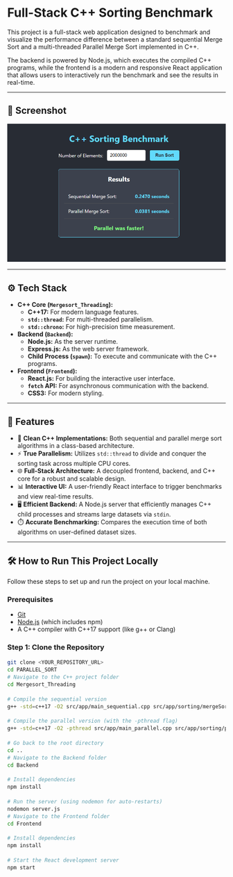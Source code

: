 # Full-Stack C++ Sorting Benchmark

This project is a full-stack web application designed to benchmark and visualize the performance difference between a standard sequential Merge Sort and a multi-threaded Parallel Merge Sort implemented in C++.

The backend is powered by Node.js, which executes the compiled C++ programs, while the frontend is a modern and responsive React application that allows users to interactively run the benchmark and see the results in real-time.

---

## 📸 Screenshot

![Application Screenshot](./assets/app-screenshot.png)



---

## ⚙️ Tech Stack

-   **C++ Core (`Mergesort_Threading`):**
    -   **C++17:** For modern language features.
    -   **`std::thread`:** For multi-threaded parallelism.
    -   **`std::chrono`:** For high-precision time measurement.
-   **Backend (`Backend`):**
    -   **Node.js:** As the server runtime.
    -   **Express.js:** As the web server framework.
    -   **Child Process (`spawn`):** To execute and communicate with the C++ programs.
-   **Frontend (`Frontend`):**
    -   **React.js:** For building the interactive user interface.
    -   **`fetch` API:** For asynchronous communication with the backend.
    -   **CSS3:** For modern styling.

---

## 🚀 Features

-   🧠 **Clean C++ Implementations:** Both sequential and parallel merge sort algorithms in a class-based architecture.
-   ⚡ **True Parallelism:** Utilizes `std::thread` to divide and conquer the sorting task across multiple CPU cores.
-   🌐 **Full-Stack Architecture:** A decoupled frontend, backend, and C++ core for a robust and scalable design.
-   📊 **Interactive UI:** A user-friendly React interface to trigger benchmarks and view real-time results.
-   🖥️ **Efficient Backend:** A Node.js server that efficiently manages C++ child processes and streams large datasets via `stdin`.
-   ⏱️ **Accurate Benchmarking:** Compares the execution time of both algorithms on user-defined dataset sizes.

---

## 🛠️ How to Run This Project Locally

Follow these steps to set up and run the project on your local machine.

### **Prerequisites**

-   [Git](https://git-scm.com/)
-   [Node.js](https://nodejs.org/en/) (which includes npm)
-   A C++ compiler with C++17 support (like g++ or Clang)

### **Step 1: Clone the Repository**

```bash
git clone <YOUR_REPOSITORY_URL>
cd PARALLEL_SORT
# Navigate to the C++ project folder
cd Mergesort_Threading

# Compile the sequential version
g++ -std=c++17 -O2 src/app/main_sequential.cpp src/app/sorting/mergeSort.cpp -o sequential_sort

# Compile the parallel version (with the -pthread flag)
g++ -std=c++17 -O2 -pthread src/app/main_parallel.cpp src/app/sorting/parallelMergeSort.cpp -o parallel_sort

# Go back to the root directory
cd ..
# Navigate to the Backend folder
cd Backend

# Install dependencies
npm install

# Run the server (using nodemon for auto-restarts)
nodemon server.js
# Navigate to the Frontend folder
cd Frontend

# Install dependencies
npm install

# Start the React development server
npm start
